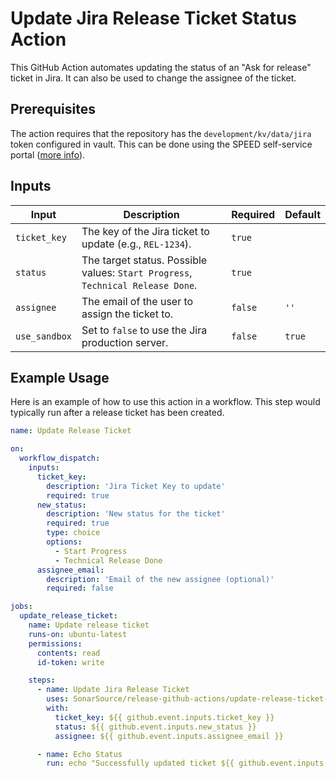 # Update Jira Release Ticket Status Action

This GitHub Action automates updating the status of an "Ask for release" ticket in Jira. It can also be used to change
the assignee of the ticket.

## Prerequisites

The action requires that the repository has the `development/kv/data/jira` token configured in vault.
This can be done using the SPEED self-service
portal ([more info](https://xtranet-sonarsource.atlassian.net/wiki/spaces/Platform/pages/3553787989/Manage+Vault+Policy+-+SPEED)).

## Inputs

| Input         | Description                                                                     | Required | Default |
|---------------|---------------------------------------------------------------------------------|----------|---------|
| `ticket_key`  | The key of the Jira ticket to update (e.g., `REL-1234`).                        | `true`   |         |
| `status`      | The target status. Possible values: `Start Progress`, `Technical Release Done`. | `true`   |         |
| `assignee`    | The email of the user to assign the ticket to.                                  | `false`  | `''`    |
| `use_sandbox` | Set to `false` to use the Jira production server.                               | `false`  | `true`  |

## Example Usage

Here is an example of how to use this action in a workflow. This step would typically run after a release ticket has
been created.

```yaml
name: Update Release Ticket

on:
  workflow_dispatch:
    inputs:
      ticket_key:
        description: 'Jira Ticket Key to update'
        required: true
      new_status:
        description: 'New status for the ticket'
        required: true
        type: choice
        options:
          - Start Progress
          - Technical Release Done
      assignee_email:
        description: 'Email of the new assignee (optional)'
        required: false

jobs:
  update_release_ticket:
    name: Update release ticket
    runs-on: ubuntu-latest
    permissions:
      contents: read
      id-token: write

    steps:
      - name: Update Jira Release Ticket
        uses: SonarSource/release-github-actions/update-release-ticket-status@master
        with:
          ticket_key: ${{ github.event.inputs.ticket_key }}
          status: ${{ github.event.inputs.new_status }}
          assignee: ${{ github.event.inputs.assignee_email }}

      - name: Echo Status
        run: echo "Successfully updated ticket ${{ github.event.inputs.ticket_key }} to status ${{ github.event.inputs.new_status }}."
```
